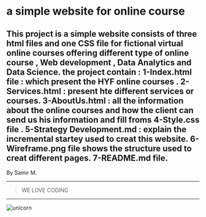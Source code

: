 # a simple website for online course


 This project is a simple website consists of three html files and one CSS file  for fictional virtual online courses offering different type of online course , Web development ,   Data Analytics and Data Science.
 the project contain : 
 1-Index.html file : which present the HYF online courses .
 2-Services.html : present hte different services or courses.
 3-AboutUs.html : all the information about the online courses and how the client can send us his information and fill froms 
 4-Style.css file .
 5-Strategy Development.md : explain the incremental startey used to creat this website.
 6-Wireframe.png file shows the structure used to creat different pages.
 7-README.md file.
 ---
 By Samir M.
 

---
> WE LOVE CODING 
---
![unicorn](https://encrypted-tbn0.gstatic.com/images?q=tbn%3AANd9GcTOeWdAhCsiAJC1aVYu4NZ_Vqk_WngboQyYlrOm0ZQCzbQmtcSHXNj6ROSnIGsCOFasoFQFxPHe&usqp=CAc)
